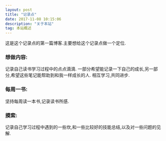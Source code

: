 ```yaml
---
layout: post
title: "记录点"
date: 2017-11-08 10:15:06 
description: "关于本站"
tag: 本站概述
---
```


这是这个记录点的第一篇博客.主要想给这个记录点做一个定位.
### 想做内容:

记录自己读书学习过程中的点点滴滴. 一部分希望能记录一下自己的成长,另一部分,希望这些笔记能帮助到和我一样成长的人. 相互学习,共同进步.

### 每周一书:

坚持每周读一本书,记录读书所感.

### 摸索:

记录自己学习过程中遇到的一些坎,和一些比较好的技能总结,以及对一些问题的见解.
